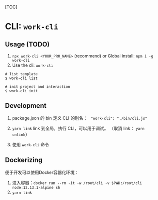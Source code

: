 [TOC]

# CLI: `work-cli`

## Usage (TODO)

1. `npx work-cli <YOUR_PRO_NAME>` (recommend) or  Global install: `npm i -g work-cli`
2. Use the cli: `work-cli`

```SHELL
# list template
$ work-cli list

# init project and interaction
$ work-cli init
```

## Development

1.  package.json 的 bin 定义 CLI 的别名：
    ` "work-cli": "./bin/cli.js"`

2.  `yarn link` link 到全局，执行 CLI，可以用于调试。 （取消 link： `yarn unlink`）

3. 使用 `work-cli` 命令

## Dockerizing

便于开发可以使用Docker容器化环境：

1. 进入容器：`docker run --rm -it -w /root/cli -v $PWD:/root/cli node:12.13.1-alpine sh`
2. `yarn link`
